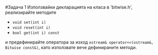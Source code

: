 #Задача 1
Използвайки декларацията на класа в 'bitwise.h', реализирайте методите
* `void set(int i)`
* `void reset(int i)`
* `bool get(int i) const`


и предефинирайте оператора за изход `ostream& operator<<(ostream&, Bitwise const&)`, като използвате вече дефинираните методи.
